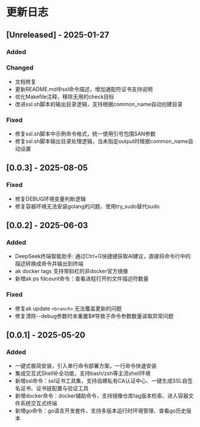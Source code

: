 # 更新日志

## [Unreleased] - 2025-01-27

### Added

### Changed

- 文档修复
- 更新README.md中ssl命令描述，增加通配符证书支持说明
- 优化Makefile注释，移除无用的check目标
- 改进ssl.sh脚本的输出目录逻辑，支持根据common_name自动创建目录

### Fixed

- 修复ssl.sh脚本中示例命令格式，统一使用引号包围SAN参数
- 修复ssl.sh脚本输出目录处理逻辑，当未指定output时根据common_name自动设置

## [0.0.3] - 2025-08-05

### Fixed

- 修复DEBUG环境变量判断逻辑
- 修复容器环境无法安装golang的问题，使用try_sudo替代sudo

## [0.0.2] - 2025-06-03

### Added

- DeepSeek终端智能助手: 通过Ctrl+G快捷键获取AI建议，直接将命令行中的描述转换成命令并输出到终端
- ak docker tags 支持带斜杠的非docker官方镜像
- 新增ak ps fdcount命令：查看进程打开的文件描述符数量

### Fixed

- 修复ak update `<branch>` 无法覆盖更新的问题
- 修复清除--debug参数时未重置$#导致子命令参数数量读取异常问题

## [0.0.1] - 2025-05-20

### Added

- 一键式极简安装，引入单行命令部署方案，一行命令快速安装
- 集成交互式Shell补全功能，支持bash/zsh等主流shell环境
- 新增ssl命令：ssl证书工具集，支持自建私有CA认证中心、一键生成SSL自签名证书、证书链配置与验证工具
- 新增docker命令：docker辅助命令，支持镜像仓库tag版本检索、进入容器文件系统交互式终端
- 新增go命令：go语言开发套件，支持多版本运行时环境管理、查看go历史版本
